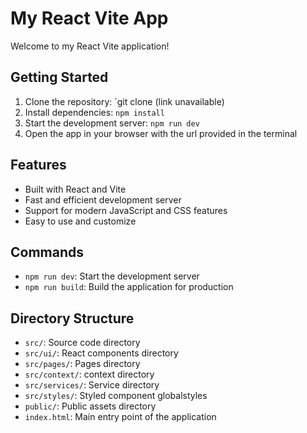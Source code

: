 # My React Vite App

Welcome to my React Vite application!

## Getting Started

1. Clone the repository: `git clone (link unavailable)
2. Install dependencies: `npm install`
3. Start the development server: `npm run dev`
4. Open the app in your browser with the url provided in the terminal

## Features

- Built with React and Vite
- Fast and efficient development server
- Support for modern JavaScript and CSS features
- Easy to use and customize

## Commands

- `npm run dev`: Start the development server
- `npm run build`: Build the application for production

## Directory Structure

- `src/`: Source code directory
- `src/ui/`: React components directory
- `src/pages/`: Pages directory
- `src/context/`: context directory
- `src/services/`: Service directory
- `src/styles/`: Styled component globalstyles
- `public/`: Public assets directory
- `index.html`: Main entry point of the application
